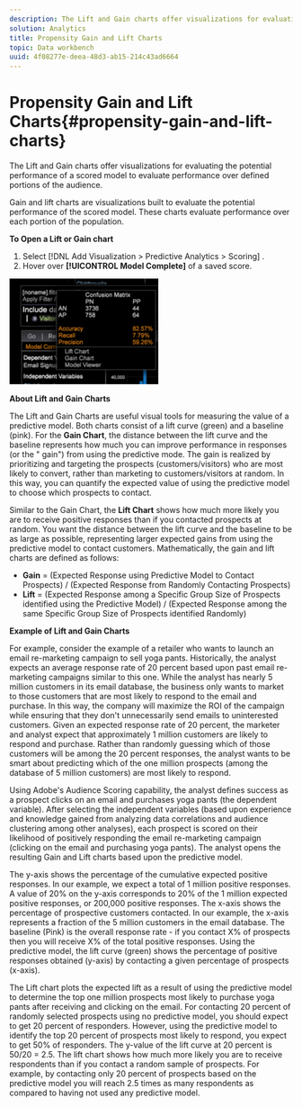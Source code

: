 ```yaml
---
description: The Lift and Gain charts offer visualizations for evaluating the potential performance of a scored model to evaluate performance over defined portions of the audience.
solution: Analytics
title: Propensity Gain and Lift Charts
topic: Data workbench
uuid: 4f08277e-deea-48d3-ab15-214c43ad6664
---
```


# Propensity Gain and Lift Charts{#propensity-gain-and-lift-charts}

The Lift and Gain charts offer visualizations for evaluating the potential performance of a scored model to evaluate performance over defined portions of the audience.

Gain and lift charts are visualizations built to evaluate the potential performance of the scored model. These charts evaluate performance over each portion of the population.

**To Open a Lift or Gain chart**

1. Select [!DNL Add Visualization > Predictive Analytics > Scoring] . 
1. Hover over **[!UICONTROL Model Complete]** of a saved score.

![](assets/propensity_lift_gain_1.png)

**About Lift and Gain Charts**

The Lift and Gain Charts are useful visual tools for measuring the value of a predictive model. Both charts consist of a lift curve (green) and a baseline (pink). For the **Gain Chart**, the distance between the lift curve and the baseline represents how much you can improve performance in responses (or the " gain") from using the predictive mode. The gain is realized by prioritizing and targeting the prospects (customers/visitors) who are most likely to convert, rather than marketing to customers/visitors at random. In this way, you can quantify the expected value of using the predictive model to choose which prospects to contact.

Similar to the Gain Chart, the **Lift Chart** shows how much more likely you are to receive positive responses than if you contacted prospects at random. You want the distance between the lift curve and the baseline to be as large as possible, representing larger expected gains from using the predictive model to contact customers. Mathematically, the gain and lift charts are defined as follows:

* **Gain** = (Expected Response using Predictive Model to Contact Prospects) / (Expected Response from Randomly Contacting Prospects) 
* **Lift** = (Expected Response among a Specific Group Size of Prospects identified using the Predictive Model) / (Expected Response among the same Specific Group Size of Prospects identified Randomly)

**Example of Lift and Gain Charts**

For example, consider the example of a retailer who wants to launch an email re-marketing campaign to sell yoga pants. Historically, the analyst expects an average response rate of 20 percent based upon past email re-marketing campaigns similar to this one. While the analyst has nearly 5 million customers in its email database, the business only wants to market to those customers that are most likely to respond to the email and purchase. In this way, the company will maximize the ROI of the campaign while ensuring that they don't unnecessarily send emails to uninterested customers. Given an expected response rate of 20 percent, the marketer and analyst expect that approximately 1 million customers are likely to respond and purchase. Rather than randomly guessing which of those customers will be among the 20 percent responses, the analyst wants to be smart about predicting which of the one million prospects (among the database of 5 million customers) are most likely to respond.

Using Adobe's Audience Scoring capability, the analyst defines success as a prospect clicks on an email and purchases yoga pants (the dependent variable). After selecting the independent variables (based upon experience and knowledge gained from analyzing data correlations and audience clustering among other analyses), each prospect is scored on their likelihood of positively responding the email re-marketing campaign (clicking on the email and purchasing yoga pants). The analyst opens the resulting Gain and Lift charts based upon the predictive model.

The y-axis shows the percentage of the cumulative expected positive responses. In our example, we expect a total of 1 million positive responses. A value of 20% on the y-axis corresponds to 20% of the 1 million expected positive responses, or 200,000 positive responses. The x-axis shows the percentage of prospective customers contacted. In our example, the x-axis represents a fraction of the 5 million customers in the email database. The baseline (Pink) is the overall response rate - if you contact X% of prospects then you will receive X% of the total positive responses. Using the predictive model, the lift curve (green) shows the percentage of positive responses obtained (y-axis) by contacting a given percentage of prospects (x-axis).

The Lift chart plots the expected lift as a result of using the predictive model to determine the top one million prospects most likely to purchase yoga pants after receiving and clicking on the email. For contacting 20 percent of randomly selected prospects using no predictive model, you should expect to get 20 percent of responders. However, using the predictive model to identify the top 20 percent of prospects most likely to respond, you expect to get 50% of responders. The y-value of the lift curve at 20 percent is 50/20 = 2.5. The lift chart shows how much more likely you are to receive respondents than if you contact a random sample of prospects. For example, by contacting only 20 percent of prospects based on the predictive model you will reach 2.5 times as many respondents as compared to having not used any predictive model. 
